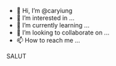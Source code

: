 - 👋 Hi, I’m @caryiung
- 👀 I’m interested in ...
- 🌱 I’m currently learning ...
- 💞️ I’m looking to collaborate on ...
- 📫 How to reach me ...

<!---
caryiung/caryiung is a ✨ special ✨ repository because its `README.md` (this file) appears on your GitHub profile.
You can click the Preview link to take a look at your changes.
--->
SALUT

